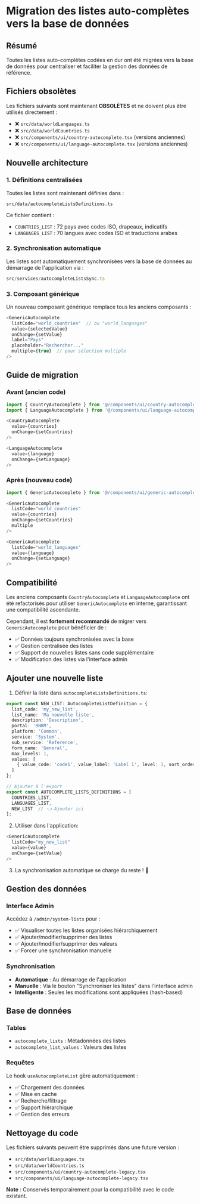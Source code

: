 # Migration des listes auto-complètes vers la base de données

## Résumé

Toutes les listes auto-complètes codées en dur ont été migrées vers la base de données pour centraliser et faciliter la gestion des données de référence.

## Fichiers obsolètes

Les fichiers suivants sont maintenant **OBSOLÈTES** et ne doivent plus être utilisés directement :

- ❌ `src/data/worldLanguages.ts` 
- ❌ `src/data/worldCountries.ts`
- ❌ `src/components/ui/country-autocomplete.tsx` (versions anciennes)
- ❌ `src/components/ui/language-autocomplete.tsx` (versions anciennes)

## Nouvelle architecture

### 1. Définitions centralisées
Toutes les listes sont maintenant définies dans :
```
src/data/autocompleteListsDefinitions.ts
```

Ce fichier contient :
- `COUNTRIES_LIST` : 72 pays avec codes ISO, drapeaux, indicatifs
- `LANGUAGES_LIST` : 70 langues avec codes ISO et traductions arabes

### 2. Synchronisation automatique
Les listes sont automatiquement synchronisées vers la base de données au démarrage de l'application via :
```typescript
src/services/autocompleteListsSync.ts
```

### 3. Composant générique
Un nouveau composant générique remplace tous les anciens composants :
```typescript
<GenericAutocomplete 
  listCode="world_countries"  // ou "world_languages"
  value={selectedValue}
  onChange={setValue}
  label="Pays"
  placeholder="Rechercher..."
  multiple={true}  // pour sélection multiple
/>
```

## Guide de migration

### Avant (ancien code)
```typescript
import { CountryAutocomplete } from '@/components/ui/country-autocomplete';
import { LanguageAutocomplete } from '@/components/ui/language-autocomplete';

<CountryAutocomplete 
  value={countries} 
  onChange={setCountries}
/>

<LanguageAutocomplete 
  value={language} 
  onChange={setLanguage}
/>
```

### Après (nouveau code)
```typescript
import { GenericAutocomplete } from '@/components/ui/generic-autocomplete';

<GenericAutocomplete 
  listCode="world_countries"
  value={countries} 
  onChange={setCountries}
  multiple
/>

<GenericAutocomplete 
  listCode="world_languages"
  value={language} 
  onChange={setLanguage}
/>
```

## Compatibilité

Les anciens composants `CountryAutocomplete` et `LanguageAutocomplete` ont été refactorisés pour utiliser `GenericAutocomplete` en interne, garantissant une compatibilité ascendante.

Cependant, il est **fortement recommandé** de migrer vers `GenericAutocomplete` pour bénéficier de :
- ✅ Données toujours synchronisées avec la base
- ✅ Gestion centralisée des listes
- ✅ Support de nouvelles listes sans code supplémentaire
- ✅ Modification des listes via l'interface admin

## Ajouter une nouvelle liste

1. Définir la liste dans `autocompleteListsDefinitions.ts`:
```typescript
export const NEW_LIST: AutocompleteListDefinition = {
  list_code: 'my_new_list',
  list_name: 'Ma nouvelle liste',
  description: 'Description',
  portal: 'BNRM',
  platform: 'Common',
  service: 'System',
  sub_service: 'Reference',
  form_name: 'General',
  max_levels: 1,
  values: [
    { value_code: 'code1', value_label: 'Label 1', level: 1, sort_order: 1 }
  ]
};

// Ajouter à l'export
export const AUTOCOMPLETE_LISTS_DEFINITIONS = [
  COUNTRIES_LIST,
  LANGUAGES_LIST,
  NEW_LIST  // 👈 Ajouter ici
];
```

2. Utiliser dans l'application:
```typescript
<GenericAutocomplete 
  listCode="my_new_list"
  value={value}
  onChange={setValue}
/>
```

3. La synchronisation automatique se charge du reste ! 🎉

## Gestion des données

### Interface Admin
Accédez à `/admin/system-lists` pour :
- ✅ Visualiser toutes les listes organisées hiérarchiquement
- ✅ Ajouter/modifier/supprimer des listes
- ✅ Ajouter/modifier/supprimer des valeurs
- ✅ Forcer une synchronisation manuelle

### Synchronisation
- **Automatique** : Au démarrage de l'application
- **Manuelle** : Via le bouton "Synchroniser les listes" dans l'interface admin
- **Intelligente** : Seules les modifications sont appliquées (hash-based)

## Base de données

### Tables
- `autocomplete_lists` : Métadonnées des listes
- `autocomplete_list_values` : Valeurs des listes

### Requêtes
Le hook `useAutocompleteList` gère automatiquement :
- ✅ Chargement des données
- ✅ Mise en cache
- ✅ Recherche/filtrage
- ✅ Support hiérarchique
- ✅ Gestion des erreurs

## Nettoyage du code

Les fichiers suivants peuvent être supprimés dans une future version :
- `src/data/worldLanguages.ts`
- `src/data/worldCountries.ts`
- `src/components/ui/country-autocomplete-legacy.tsx`
- `src/components/ui/language-autocomplete-legacy.tsx`

**Note** : Conservés temporairement pour la compatibilité avec le code existant.
